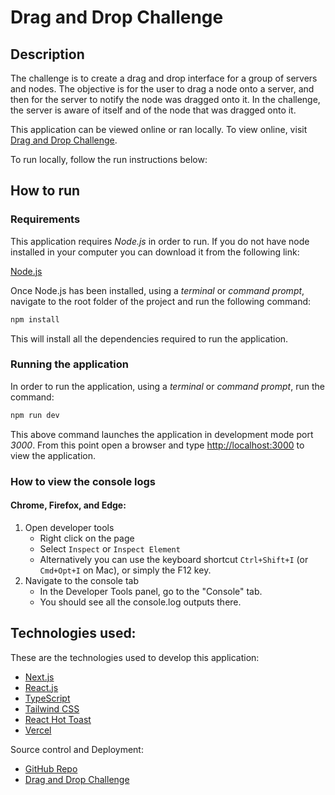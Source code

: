 # Drag and Drop Challenge

## Description

The challenge is to create a drag and drop interface for a group of servers and nodes. The objective is for the user to drag a node onto a server, and then for the server to notify the node was dragged onto it. In the challenge, the server is aware of itself and of the node that was dragged onto it.

This application can be viewed online or ran locally. To view online, visit [Drag and Drop Challenge](https://drag-n-drop.ronb.co/).

To run locally, follow the run instructions below:

## How to run

### Requirements

This application requires _Node.js_ in order to run.
If you do not have node installed in your computer you can download it from the following link:

[Node.js](https://nodejs.org/en/download/)

Once Node.js has been installed, using a _terminal_ or _command prompt_, navigate to the root folder of the project and run the following command:

```bash
npm install
```

This will install all the dependencies required to run the application.

### Running the application

In order to run the application, using a _terminal_ or _command prompt_, run the command:

```bash
npm run dev
```

This above command launches the application in development mode port _3000_.
From this point open a browser and type [http://localhost:3000](http://localhost:3000) to view the application.

### How to view the console logs

#### Chrome, Firefox, and Edge:

1. Open developer tools
   - Right click on the page
   - Select `Inspect` or `Inspect Element`
   - Alternatively you can use the keyboard shortcut `Ctrl+Shift+I` (or `Cmd+Opt+I` on Mac), or simply the F12 key.
2. Navigate to the console tab
   - In the Developer Tools panel, go to the "Console" tab.
   - You should see all the console.log outputs there.

## Technologies used:

These are the technologies used to develop this application:

- [Next.js](https://nextjs.org/)
- [React.js](https://reactjs.org/)
- [TypeScript](https://www.typescriptlang.org/)
- [Tailwind CSS](https://tailwindcss.com/)
- [React Hot Toast](https://react-hot-toast.com/)
- [Vercel](https://vercel.com/)

Source control and Deployment:

- [GitHub Repo](https://github.com/ronbarrantes/xc-drag-and-drop)
- [Drag and Drop Challenge](https://drag-n-drop.ronb.co/)
